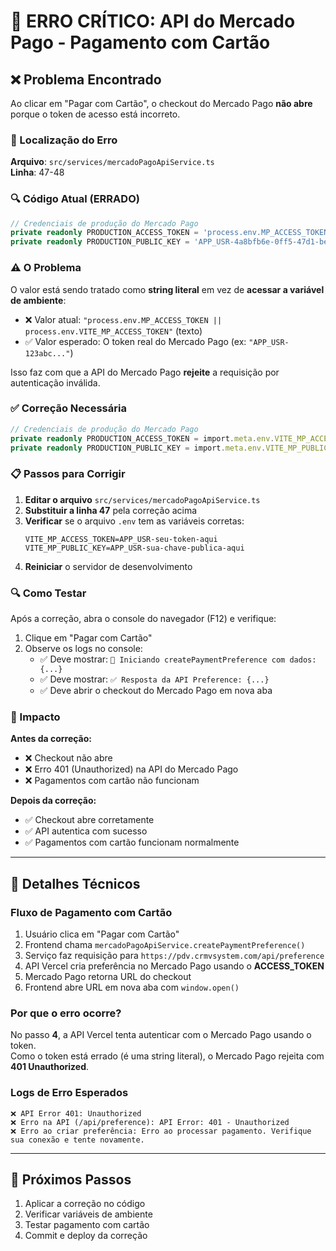 # 🐛 ERRO CRÍTICO: API do Mercado Pago - Pagamento com Cartão

## ❌ Problema Encontrado

Ao clicar em "Pagar com Cartão", o checkout do Mercado Pago **não abre** porque o token de acesso está incorreto.

### 📍 Localização do Erro

**Arquivo**: `src/services/mercadoPagoApiService.ts`  
**Linha**: 47-48

### 🔍 Código Atual (ERRADO)

```typescript
// Credenciais de produção do Mercado Pago
private readonly PRODUCTION_ACCESS_TOKEN = 'process.env.MP_ACCESS_TOKEN || process.env.VITE_MP_ACCESS_TOKEN';
private readonly PRODUCTION_PUBLIC_KEY = 'APP_USR-4a8bfb6e-0ff5-47d1-be9c-092fbcf7e022';
```

### ⚠️ O Problema

O valor está sendo tratado como **string literal** em vez de **acessar a variável de ambiente**:

- ❌ Valor atual: `"process.env.MP_ACCESS_TOKEN || process.env.VITE_MP_ACCESS_TOKEN"` (texto)
- ✅ Valor esperado: O token real do Mercado Pago (ex: `"APP_USR-123abc..."`)

Isso faz com que a API do Mercado Pago **rejeite** a requisição por autenticação inválida.

### ✅ Correção Necessária

```typescript
// Credenciais de produção do Mercado Pago
private readonly PRODUCTION_ACCESS_TOKEN = import.meta.env.VITE_MP_ACCESS_TOKEN || '';
private readonly PRODUCTION_PUBLIC_KEY = import.meta.env.VITE_MP_PUBLIC_KEY || 'APP_USR-4a8bfb6e-0ff5-47d1-be9c-092fbcf7e022';
```

### 📋 Passos para Corrigir

1. **Editar o arquivo** `src/services/mercadoPagoApiService.ts`
2. **Substituir a linha 47** pela correção acima
3. **Verificar** se o arquivo `.env` tem as variáveis corretas:
   ```env
   VITE_MP_ACCESS_TOKEN=APP_USR-seu-token-aqui
   VITE_MP_PUBLIC_KEY=APP_USR-sua-chave-publica-aqui
   ```
4. **Reiniciar** o servidor de desenvolvimento

### 🔍 Como Testar

Após a correção, abra o console do navegador (F12) e verifique:

1. Clique em "Pagar com Cartão"
2. Observe os logs no console:
   - ✅ Deve mostrar: `🚀 Iniciando createPaymentPreference com dados: {...}`
   - ✅ Deve mostrar: `✅ Resposta da API Preference: {...}`
   - ✅ Deve abrir o checkout do Mercado Pago em nova aba

### 🎯 Impacto

**Antes da correção:**
- ❌ Checkout não abre
- ❌ Erro 401 (Unauthorized) na API do Mercado Pago
- ❌ Pagamentos com cartão não funcionam

**Depois da correção:**
- ✅ Checkout abre corretamente
- ✅ API autentica com sucesso
- ✅ Pagamentos com cartão funcionam normalmente

---

## 📝 Detalhes Técnicos

### Fluxo de Pagamento com Cartão

1. Usuário clica em "Pagar com Cartão"
2. Frontend chama `mercadoPagoApiService.createPaymentPreference()`
3. Serviço faz requisição para `https://pdv.crmvsystem.com/api/preference`
4. API Vercel cria preferência no Mercado Pago usando o **ACCESS_TOKEN**
5. Mercado Pago retorna URL do checkout
6. Frontend abre URL em nova aba com `window.open()`

### Por que o erro ocorre?

No passo **4**, a API Vercel tenta autenticar com o Mercado Pago usando o token.  
Como o token está errado (é uma string literal), o Mercado Pago rejeita com **401 Unauthorized**.

### Logs de Erro Esperados

```
❌ API Error 401: Unauthorized
❌ Erro na API (/api/preference): API Error: 401 - Unauthorized
❌ Erro ao criar preferência: Erro ao processar pagamento. Verifique sua conexão e tente novamente.
```

---

## 🚀 Próximos Passos

1. Aplicar a correção no código
2. Verificar variáveis de ambiente
3. Testar pagamento com cartão
4. Commit e deploy da correção

